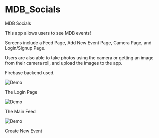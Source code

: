 # MDB_Socials
MDB Socials

This app allows users to see MDB events! 

Screens include a Feed Page, Add New Event Page, Camera Page, and Login/Signup Page.

Users are also able to take photos using the camera or getting an image from their camera roll, and upload the images to the app.

Firebase backend used.

![Demo](https://user-images.githubusercontent.com/31492502/53222844-132dc500-3624-11e9-971b-99e2545f925a.png)

The Login Page

![Demo](https://user-images.githubusercontent.com/31492502/53224035-25a9fd80-3628-11e9-8a8e-45b53adcad59.png)

The Main Feed

![Demo](https://user-images.githubusercontent.com/31492502/53224190-c00a4100-3628-11e9-9379-0a0834293e57.png)

Create New Event


